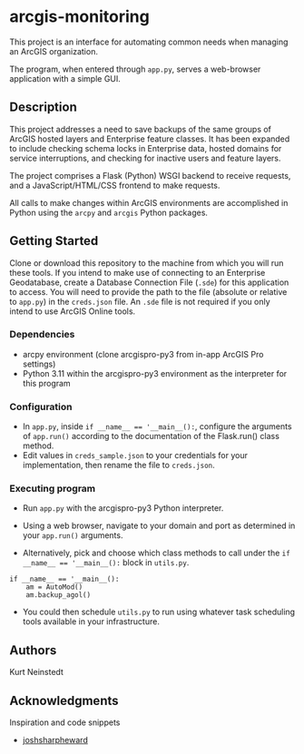 # arcgis-monitoring

This project is an interface for automating common needs when managing an ArcGIS organization.

The program, when entered through ```app.py```, serves a web-browser application with a simple GUI.

## Description

This project addresses a need to save backups of the same groups of ArcGIS hosted layers and Enterprise feature classes.
It has been expanded to include checking schema locks in Enterprise data, hosted domains for service interruptions, and checking for inactive users and feature layers.

The project comprises a Flask (Python) WSGI backend to receive requests, and a JavaScript/HTML/CSS frontend to make requests.

All calls to make changes within ArcGIS environments are accomplished in Python using the ```arcpy``` and ```arcgis``` Python packages.

## Getting Started

Clone or download this repository to the machine from which you will run these tools.
If you intend to make use of connecting to an Enterprise Geodatabase, create a Database Connection File (```.sde```) for this application to access.
You will need to provide the path to the file (absolute or relative to ```app.py```) in the ```creds.json``` file.
An ```.sde``` file is not required if you only intend to use ArcGIS Online tools.

### Dependencies

* arcpy environment (clone arcgispro-py3 from in-app ArcGIS Pro settings)
* Python 3.11 within the arcgispro-py3 environment as the interpreter for this program

### Configuration

* In ```app.py```, inside ```if __name__ == '__main__():```, configure the arguments of ```app.run()``` according to the documentation of the Flask.run() class method.
* Edit values in ```creds_sample.json``` to your credentials for your implementation, then rename the file to ```creds.json```.

### Executing program

* Run ```app.py``` with the arcgispro-py3 Python interpreter.
* Using a web browser, navigate to your domain and port as determined in your ```app.run()``` arguments.

* Alternatively, pick and choose which class methods to call under the ```if __name__ == '__main__():``` block in ```utils.py```.
```
if __name__ == '__main__():
    am = AutoMod()
    am.backup_agol()
```
* You could then schedule ```utils.py``` to run using whatever task scheduling tools available in your infrastructure.

## Authors

Kurt Neinstedt

## Acknowledgments

Inspiration and code snippets
* [joshsharpheward](https://github.com/joshsharpheward/gis-administration)
